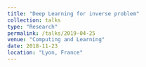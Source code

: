 ```yaml
---
title: "Deep Learning for inverse problem"
collection: talks
type: "Research"
permalink: /talks/2019-04-25
venue: "Computing and Learning"
date: 2018-11-23
location: "Lyon, France"
---
```


